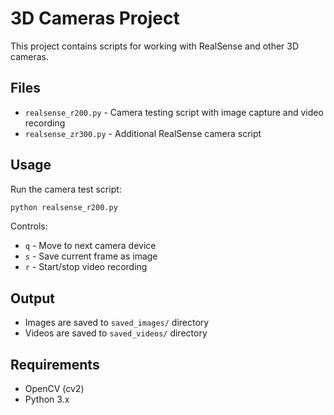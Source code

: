 # 3D Cameras Project

This project contains scripts for working with RealSense and other 3D cameras.

## Files

- `realsense_r200.py` - Camera testing script with image capture and video recording
- `realsense_zr300.py` - Additional RealSense camera script

## Usage

Run the camera test script:
```bash
python realsense_r200.py
```

Controls:
- `q` - Move to next camera device
- `s` - Save current frame as image
- `r` - Start/stop video recording

## Output

- Images are saved to `saved_images/` directory
- Videos are saved to `saved_videos/` directory

## Requirements

- OpenCV (cv2)
- Python 3.x
